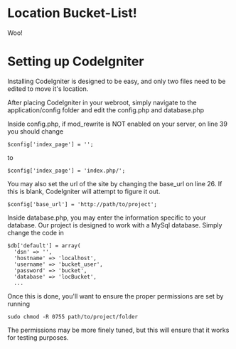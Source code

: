 # Location Bucket-List!

Woo!

# Setting up CodeIgniter

Installing CodeIgniter is designed to be easy,
and only two files need to be edited to move it's location.

After placing CodeIgniter in your webroot, simply navigate to the application/config folder and edit the config.php and database.php

Inside config.php, if mod_rewrite is NOT enabled on your server, on line 39 you should change

    $config['index_page'] = '';

to

    $config['index_page'] = 'index.php/';

You may also set the url of the site by changing the base_url on line 26. If this is blank, CodeIgniter will attempt to figure it out.

    $config['base_url'] = 'http://path/to/project';

Inside database.php, you may enter the information specific to your database. Our project is designed to work with a MySql database. Simply change the code in

    $db['default'] = array(
      'dsn'	=> '',
      'hostname' => 'localhost',
      'username' => 'bucket_user',
      'password' => 'bucket',
      'database' => 'locBucket',
      ...

Once this is done, you'll want to ensure the proper permissions are set by running

    sudo chmod -R 0755 path/to/project/folder

The permissions may be more finely tuned, but this will ensure that it works for testing purposes.
